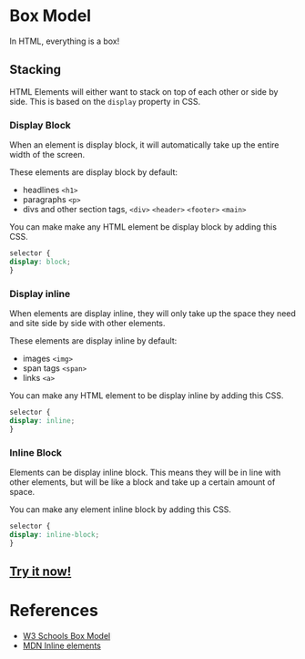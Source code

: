 # Box Model
In HTML, everything is a box!

## Stacking
HTML Elements will either want to stack on top of each other or side by side. This is based on the `display` property in CSS.

### Display Block
When an element is display block, it will automatically take up the entire width of the screen.

These elements are display block by default:
- headlines `<h1>`
- paragraphs `<p>`
- divs and other section tags, `<div>` `<header>` `<footer>` `<main>`

You can make make any HTML element be display block by adding this CSS.
```css
selector {
display: block;
}
```

### Display inline
When elements are display inline, they will only take up the space they need and site side by side with other elements.

These elements are display inline by default:
- images `<img>`
- span tags `<span>`
- links `<a>`

You can make any HTML element to be display inline by adding this CSS.
```css
selector {
display: inline;
}
```

### Inline Block
Elements can be display inline block. This means they will be in line with other elements, but will be like a block and take up a certain amount of space.

You can make any element inline block by adding this CSS.
```css
selector {
display: inline-block;
}
```

## [Try it now!](https://www.w3schools.com/css/tryit.asp?filename=trycss_inline-block_span1)

# References
- [W3 Schools Box Model](https://www.w3schools.com/css/css_boxmodel.asp)
- [MDN Inline elements](https://developer.mozilla.org/en-US/docs/Web/HTML/Inline_elements)
